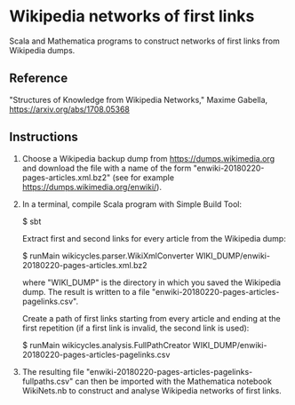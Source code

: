 # Wikipedia networks of first links

Scala and Mathematica programs to construct networks of first links from Wikipedia dumps.

## Reference

"Structures of Knowledge from Wikipedia Networks," Maxime Gabella, https://arxiv.org/abs/1708.05368


## Instructions

1.  Choose a Wikipedia backup dump from https://dumps.wikimedia.org and download the file with a name of the form "enwiki-20180220-pages-articles.xml.bz2" (see for example https://dumps.wikimedia.org/enwiki/).

2.  In a terminal, compile Scala program with Simple Build Tool:

    $ sbt

    Extract first and second links for every article from the Wikipedia dump:

    $ runMain wikicycles.parser.WikiXmlConverter WIKI_DUMP/enwiki-20180220-pages-articles.xml.bz2
    
    where "WIKI_DUMP" is the directory in which you saved the Wikipedia dump. The result is written to a file "enwiki-20180220-pages-articles-pagelinks.csv".

    Create a path of first links starting from every article and ending at the first repetition (if a first link is invalid, the second link is used):

    $ runMain wikicycles.analysis.FullPathCreator WIKI_DUMP/enwiki-20180220-pages-articles-pagelinks.csv

3.  The resulting file "enwiki-20180220-pages-articles-pagelinks-fullpaths.csv" can then be imported with the Mathematica notebook WikiNets.nb to construct and analyse Wikipedia networks of first links.

